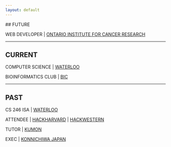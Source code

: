```yaml
---
layout: default
---
```


<div class="lead pretty-links">
## FUTURE

WEB DEVELOPER &#124; [ONTARIO INSTITUTE FOR CANCER RESEARCH](http://oicr.on.ca)

***

## CURRENT

COMPUTER SCIENCE &#124; [WATERLOO](http://cs.uwaterloo.ca)

BIOINFORMATICS CLUB &#124; [BIC](http://bic.uwaterloo.ca/)

***

## PAST

CS 246 ISA &#124; [WATERLOO](https://www.student.cs.uwaterloo.ca/~cs246/)

ATTENDEE &#124; [HACKHARVARD](http://hackharvard.io) &#124; [HACKWESTERN](http://hackwestern.com)

TUTOR &#124; [KUMON](http://kumon.com)

EXEC &#124; [KONNICHIWA JAPAN](http://uwkonja.com)
</div>
